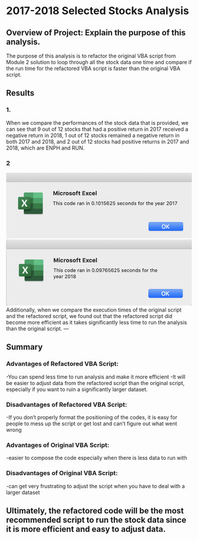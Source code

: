# 2017-2018 Selected Stocks Analysis 
## Overview of Project: Explain the purpose of this analysis.
The purpose of this analysis is to refactor the original VBA script from Module 2 solution to loop through all the stock data one time and compare if the run time for the refactored VBA script is faster than the original VBA script.

## Results
### 1.
When we compare the performances of the stock data that is provided, we can see that 9 out of 12 stocks that had a positive return in 2017 received a negative return in 2018, 1 out of 12 stocks remained a negative return in both 2017 and 2018, and 2 out of 12 stocks had positive returns in 2017 and 2018, which are ENPH and RUN.
### 2
![image](https://raw.githubusercontent.com/giovanwu/stock-analysis/master/VBA_Challenge_2017.png)
![image](https://raw.githubusercontent.com/giovanwu/stock-analysis/master/VBA_Challenge_2018.png)
Additionally, when we compare the execution times of the original script and the refactored script, we found out that the refactored script did become more efficient as it takes significantly less time to run the analysis than the original script.
—
## Summary
### Advantages of Refactored VBA Script:
-You can spend less time to run analysis and make it more efficient
-It will be easier to adjust data from the refactored script than the original script, especially if you want to ruin a significantly larger dataset.
### Disadvantages of Refactored VBA Script:
-If you don’t properly format the positioning of the codes, it is easy for people to mess up the script or get lost and can’t figure out what went wrong
### Advantages of Original VBA Script:
-easier to compose the code especially when there is less data to run with
### Disadvantages of Original VBA Script:
-can get very frustrating to adjust the script when you have to deal with a larger dataset 

## Ultimately, the refactored code will be the most recommended script to run the stock data since it is more efficient and easy to adjust data.

